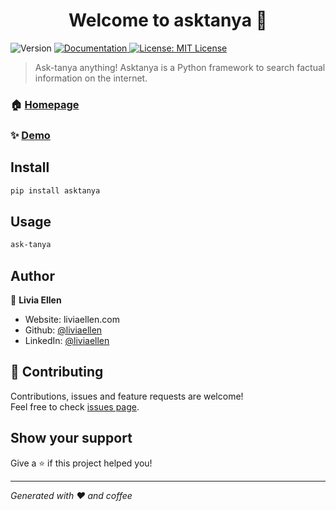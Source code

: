 <h1 align="center">Welcome to asktanya 👋</h1>
<p>
  <img alt="Version" src="https://img.shields.io/badge/version-1.0.4-blue.svg?cacheSeconds=2592000" />
  <a href="github.com/liviaellen/asktanya" target="_blank">
    <img alt="Documentation" src="https://img.shields.io/badge/documentation-yes-brightgreen.svg" />
  </a>
  <a href="#" target="_blank">
    <img alt="License: MIT License" src="https://img.shields.io/badge/License-MIT License-yellow.svg" />
  </a>
</p>

> Ask-tanya anything! Asktanya is a Python framework to search factual information on the internet.

### 🏠 [Homepage](liviaellen.com/asktanya)

### ✨ [Demo](liviaellen.com/asktanya)

## Install

```sh
pip install asktanya
```

## Usage

```sh
ask-tanya
```

## Author

👤 **Livia Ellen**

* Website: liviaellen.com
* Github: [@liviaellen](https://github.com/liviaellen)
* LinkedIn: [@liviaellen](https://linkedin.com/in/liviaellen)

## 🤝 Contributing

Contributions, issues and feature requests are welcome!<br />Feel free to check [issues page](https://github.com/liviaellen/asktanya/issues). 

## Show your support

Give a ⭐️ if this project helped you!

***
_Generated with ❤️ and coffee_